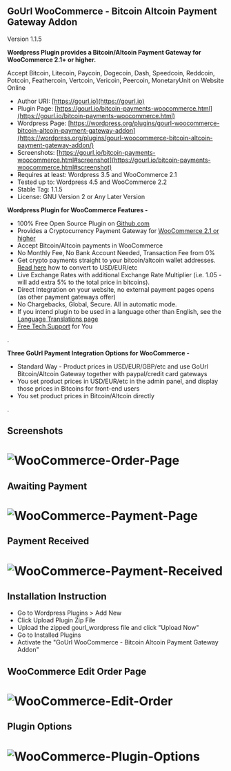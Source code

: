 
GoUrl WooCommerce - Bitcoin Altcoin Payment Gateway Addon
-----------------------------------------------------------

Version 1.1.5

**Wordpress Plugin provides a Bitcoin/Altcoin Payment Gateway for WooCommerce 2.1+ or higher.**

Accept Bitcoin, Litecoin, Paycoin, Dogecoin, Dash, Speedcoin, Reddcoin, Potcoin, Feathercoin, Vertcoin, Vericoin, Peercoin, MonetaryUnit on Website Online

* Author URI: [https://gourl.io](https://gourl.io)
* Plugin Page: [https://gourl.io/bitcoin-payments-woocommerce.html](https://gourl.io/bitcoin-payments-woocommerce.html)
* Wordpress Page: [https://wordpress.org/plugins/gourl-woocommerce-bitcoin-altcoin-payment-gateway-addon](https://wordpress.org/plugins/gourl-woocommerce-bitcoin-altcoin-payment-gateway-addon/)
* Screenshots: [https://gourl.io/bitcoin-payments-woocommerce.html#screenshot](https://gourl.io/bitcoin-payments-woocommerce.html#screenshot)
* Requires at least: Wordpress 3.5 and WooCommerce 2.1
* Tested up to: Wordpress 4.5 and WooCommerce 2.2 
* Stable Tag: 1.1.5
* License: GNU Version 2 or Any Later Version


**Wordpress Plugin for WooCommerce Features -**

* 100% Free Open Source Plugin on [Github.com](https://github.com/cryptoapi/Bitcoin-Payments-Woocommerce)
* Provides a Cryptocurrency Payment Gateway for [WooCommerce 2.1 or higher](https://wordpress.org/plugins/woocommerce/)
* Accept Bitcoin/Altcoin payments in WooCommerce
* No Monthly Fee, No Bank Account Needed, Transaction Fee from 0%
* Get crypto payments straight to your bitcoin/altcoin wallet addresses. [Read here](https://gourl.io/#usd) how to convert to USD/EUR/etc
* Live Exchange Rates with additional Exchange Rate Multiplier (i.e. 1.05 - will add extra 5% to the total price in bitcoins).
* Direct Integration on your website, no external payment pages opens (as other payment gateways offer)
* No Chargebacks, Global, Secure. All in automatic mode.
* If you intend plugin to be used in a language other than English, see the [Language Translations page](https://gourl.io/languages.html)
* [Free Tech Support](https://gourl.io/view/contact/Contact_Us.html) for You

.

**Three GoUrl Payment Integration Options for WooCommerce -**

* Standard Way - Product prices in USD/EUR/GBP/etc and use GoUrl Bitcoin/Altcoin Gateway together with paypal/credit card gateways
* You set product prices in USD/EUR/etc in the admin panel, and display those prices in Bitcoins for front-end users
* You set product prices in Bitcoin/Altcoin directly

.


Screenshots
----------------


# ![WooCommerce-Order-Page](https://gourl.io/images/woocommerce/screenshot-2.png)


Awaiting Payment
----------------
# ![WooCommerce-Payment-Page](https://gourl.io/images/woocommerce/screenshot-3.png)


Payment Received
----------------
# ![WooCommerce-Payment-Received](https://gourl.io/images/woocommerce/screenshot-4.png)


Installation Instruction
----------------
* Go to Wordpress Plugins > Add New
* Click Upload Plugin Zip File
* Upload the zipped gourl_wordpress file and click "Upload Now"
* Go to Installed Plugins
* Activate the "GoUrl WooCommerce - Bitcoin Altcoin Payment Gateway Addon"

  
  
  
WooCommerce Edit Order Page
----------------
   
# ![WooCommerce-Edit-Order](https://gourl.io/images/woocommerce/screenshot-5.png)



Plugin Options
----------------

  
# ![WooCommerce-Plugin-Options](https://gourl.io/images/woocommerce/screenshot-1.png)
 
 